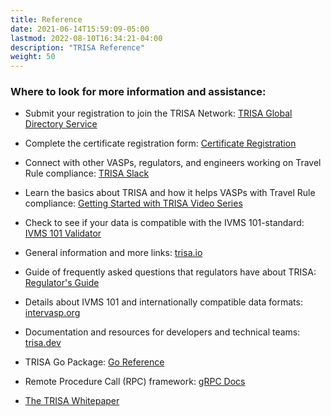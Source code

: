 ```yaml
---
title: Reference
date: 2021-06-14T15:59:09-05:00
lastmod: 2022-08-10T16:34:21-04:00
description: "TRISA Reference"
weight: 50
---
```


### Where to look for more information and assistance:

* Submit your registration to join the TRISA Network: [TRISA Global Directory Service](https://vaspdirectory.net)

* Complete the certificate registration form: [Certificate Registration](https://vaspdirectory.net/certificate/registration)

* Connect with other VASPs, regulators, and engineers working on Travel Rule compliance: [TRISA Slack](https://trisa-workspace.slack.com)

* Learn the basics about TRISA and how it helps VASPs with Travel Rule compliance: [Getting Started with TRISA Video Series](https://www.youtube.com/channel/UCHQO3ziTwqPhY4bHw19mBUA)

* Check to see if your data is compatible with the IVMS 101-standard: [IVMS 101 Validator](https://ivmsvalidator.com/)

* General information and more links: [trisa.io](https://trisa.io/)

* Guide of frequently asked questions that regulators have about TRISA: [Regulator's Guide](https://trisa.io/regulators-guide/)

* Details about IVMS 101 and internationally compatible data formats: [intervasp.org](https://intervasp.org)

* Documentation and resources for developers and technical teams: [trisa.dev](https://trisa.dev/)

* TRISA Go Package: [Go Reference](https://pkg.go.dev/github.com/trisacrypto/trisa/pkg)

* Remote Procedure Call (RPC) framework: [gRPC Docs](https://grpc.io/)

* [The TRISA Whitepaper](https://trisa.io/trisa-whitepaper/)

